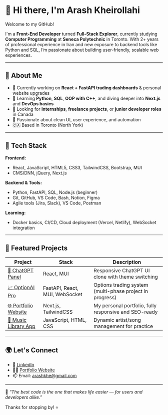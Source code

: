 # 👋 Hi there, I'm Arash Kheirollahi

Welcome to my GitHub!

I'm a **Front-End Developer** turned **Full-Stack Explorer**, currently studying **Computer Programming** at **Seneca Polytechnic** in Toronto. With 2+ years of professional experience in Iran and new exposure to backend tools like Python and SQL, I’m passionate about building user-friendly, scalable web experiences.

---

## 🚀 About Me

- 🔭 Currently working on **React + FastAPI trading dashboards** & personal website upgrades
- 🌱 Learning **Python**, **SQL**, **OOP with C++**, and diving deeper into **Next.js** and **DevOps basics**
- 💼 Looking for **internships**, **freelance projects**, or **junior developer roles** in Canada
- 🎯 Passionate about clean UI, user experience, and automation
- 🇨🇦 Based in Toronto (North York)

---

## 🧰 Tech Stack

**Frontend:**
- React, JavaScript, HTML5, CSS3, TailwindCSS, Bootstrap, MUI  
- CMS/DNN, jQuery, Next.js

**Backend & Tools:**
- Python, FastAPI, SQL, Node.js (beginner)
- Git, GitHub, VS Code, Bash, Notion, Figma  
- Agile tools (Jira, Slack), VS Code, Postman

**Learning:**
- Docker basics, CI/CD, Cloud deployment (Vercel, Netlify), WebSocket integration

---

## 📁 Featured Projects

| Project | Stack | Description |
|--------|--------|-------------|
| [🧠 ChatGPT Panel](https://github.com/arashkkh/chatgpt-panel) | React, MUI | Responsive ChatGPT UI clone with theme switching |
| [📈 OptionAI Pro](https://github.com/arashkkh/optionai-pro) | FastAPI, React, MUI, WebSocket | Options trading system (multi-phase project in progress) |
| [🌐 Portfolio Website](https://arashkh.com) | Next.js, TailwindCSS | My personal portfolio, fully responsive and SEO-ready |
| [🎵 Music Library App](https://github.com/arashkkh/music-library) | JavaScript, HTML, CSS | Dynamic artist/song management for practice |

---

## 🌍 Let's Connect

- 💼 [LinkedIn](https://linkedin.com/in/arash-kheirollahi)
- 🧑‍💻 [Portfolio Website](https://arashkh.com)
- 📫 Email: arashkhe@gmail.com

---

📌 _“The best code is the one that makes life easier — for users and developers alike.”_

Thanks for stopping by! ⭐
